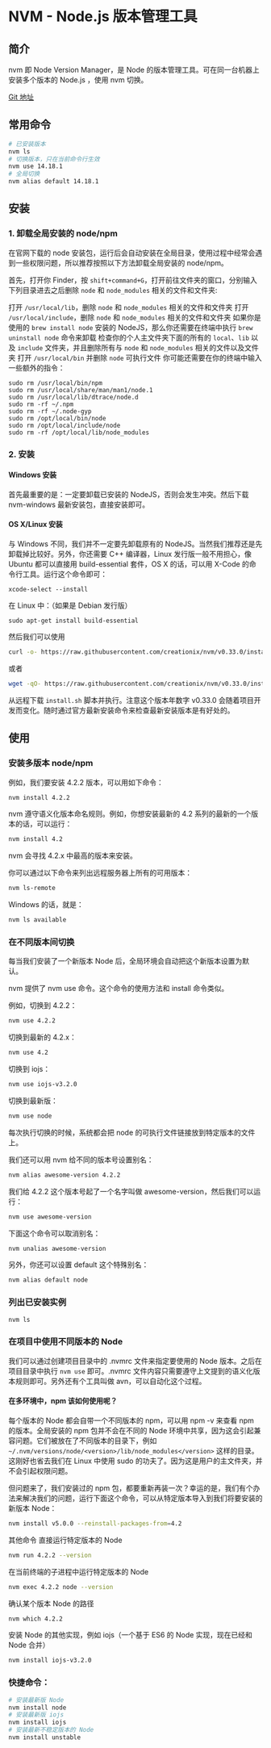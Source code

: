 # NVM - Node.js 版本管理工具

## 简介

nvm 即 Node Version Manager，是 Node 的版本管理工具。可在同一台机器上安装多个版本的 Node.js ，使用 nvm 切换。

[Git 地址](https://github.com/nvm-sh/nvm)

## 常用命令
```bash
# 已安装版本
nvm ls
# 切换版本，只在当前命令行生效
nvm use 14.18.1
# 全局切换
nvm alias default 14.18.1
```

## 安装

### 1. 卸载全局安装的 node/npm

在官网下载的 node 安装包，运行后会自动安装在全局目录，使用过程中经常会遇到一些权限问题，所以推荐按照以下方法卸载全局安装的 node/npm。

首先，打开你 Finder，按 `shift+command+G`，打开前往文件夹的窗口，分别输入下列目录进去之后删除 `node` 和 `node_modules` 相关的文件和文件夹:

打开 `/usr/local/lib`，删除 `node` 和 `node_modules` 相关的文件和文件夹
打开 `/usr/local/include`，删除 `node` 和 `node_modules` 相关的文件和文件夹
如果你是使用的 `brew install node` 安装的 NodeJS，那么你还需要在终端中执行 `brew uninstall node` 命令来卸载
检查你的个人主文件夹下面的所有的 `local`、`lib` 以及 `include` 文件夹，并且删除所有与 `node` 和 `node_modules` 相关的文件以及文件夹
打开 `/usr/local/bin` 并删除 `node` 可执行文件
你可能还需要在你的终端中输入一些额外的指令：

```shell
sudo rm /usr/local/bin/npm
sudo rm /usr/local/share/man/man1/node.1
sudo rm /usr/local/lib/dtrace/node.d
sudo rm -rf ~/.npm
sudo rm -rf ~/.node-gyp
sudo rm /opt/local/bin/node
sudo rm /opt/local/include/node
sudo rm -rf /opt/local/lib/node_modules
```

### 2. 安装

#### Windows 安装

首先最重要的是：一定要卸载已安装的 NodeJS，否则会发生冲突。然后下载 nvm-windows 最新安装包，直接安装即可。

#### OS X/Linux 安装

与 Windows 不同，我们并不一定要先卸载原有的 NodeJS。当然我们推荐还是先卸载掉比较好。另外，你还需要 C++ 编译器，Linux 发行版一般不用担心，像 Ubuntu 都可以直接用 build-essential 套件，OS X 的话，可以用 X-Code 的命令行工具。运行这个命令即可：

```shell
xcode-select --install
```

在 Linux 中：（如果是 Debian 发行版）

```shell
sudo apt-get install build-essential
```

然后我们可以使用

```bash
curl -o- https://raw.githubusercontent.com/creationix/nvm/v0.33.0/install.sh | bash
```

或者

```bash
wget -qO- https://raw.githubusercontent.com/creationix/nvm/v0.33.0/install.sh | bash
```

从远程下载 `install.sh` 脚本并执行。注意这个版本年数字 v0.33.0 会随着项目开发而变化。随时通过官方最新安装命令来检查最新安装版本是有好处的。

## 使用

### 安装多版本 node/npm

例如，我们要安装 4.2.2 版本，可以用如下命令：

```bash
nvm install 4.2.2
```

nvm 遵守语义化版本命名规则。例如，你想安装最新的 4.2 系列的最新的一个版本的话，可以运行：

```bash
nvm install 4.2
```

nvm 会寻找 4.2.x 中最高的版本来安装。

你可以通过以下命令来列出远程服务器上所有的可用版本：

```bash
nvm ls-remote
```

Windows 的话，就是：

```bash
nvm ls available
```

### 在不同版本间切换

每当我们安装了一个新版本 Node 后，全局环境会自动把这个新版本设置为默认。

nvm 提供了 nvm use 命令。这个命令的使用方法和 install 命令类似。

例如，切换到 4.2.2：

```bash
nvm use 4.2.2
```

切换到最新的 4.2.x：

```bash
nvm use 4.2
```

切换到 iojs：

```bash
nvm use iojs-v3.2.0
```

切换到最新版：

```bash
nvm use node
```

每次执行切换的时候，系统都会把 node 的可执行文件链接放到特定版本的文件上。

我们还可以用 nvm 给不同的版本号设置别名：

```bash
nvm alias awesome-version 4.2.2
```

我们给 4.2.2 这个版本号起了一个名字叫做 awesome-version，然后我们可以运行：

```bash
nvm use awesome-version
```

下面这个命令可以取消别名：

```bash
nvm unalias awesome-version
```

另外，你还可以设置 default 这个特殊别名：

```bash
nvm alias default node
```

### 列出已安装实例

```bash
nvm ls
```

### 在项目中使用不同版本的 Node

我们可以通过创建项目目录中的 .nvmrc 文件来指定要使用的 Node 版本。之后在项目目录中执行 `nvm use` 即可。.nvmrc 文件内容只需要遵守上文提到的语义化版本规则即可。另外还有个工具叫做 avn，可以自动化这个过程。

#### 在多环境中，npm 该如何使用呢？

每个版本的 Node 都会自带一个不同版本的 npm，可以用 npm -v 来查看 npm 的版本。全局安装的 npm 包并不会在不同的 Node 环境中共享，因为这会引起兼容问题。它们被放在了不同版本的目录下，例如 `~/.nvm/versions/node/<version>/lib/node_modules</version>` 这样的目录。这刚好也省去我们在 Linux 中使用 sudo 的功夫了。因为这是用户的主文件夹，并不会引起权限问题。

但问题来了，我们安装过的 npm 包，都要重新再装一次？幸运的是，我们有个办法来解决我们的问题，运行下面这个命令，可以从特定版本导入到我们将要安装的新版本 Node：

```bash
nvm install v5.0.0 --reinstall-packages-from=4.2
```

其他命令
直接运行特定版本的 Node

```bash
nvm run 4.2.2 --version
```

在当前终端的子进程中运行特定版本的 Node

```bash
nvm exec 4.2.2 node --version
```

确认某个版本 Node 的路径

```bash
nvm which 4.2.2
```

安装 Node 的其他实现，例如 iojs（一个基于 ES6 的 Node 实现，现在已经和 Node 合并）

```bash
nvm install iojs-v3.2.0
```

### 快捷命令：

```bash
# 安装最新版 Node
nvm install node
# 安装最新版 iojs
nvm install iojs
# 安装最新不稳定版本的 Node
nvm install unstable
```
